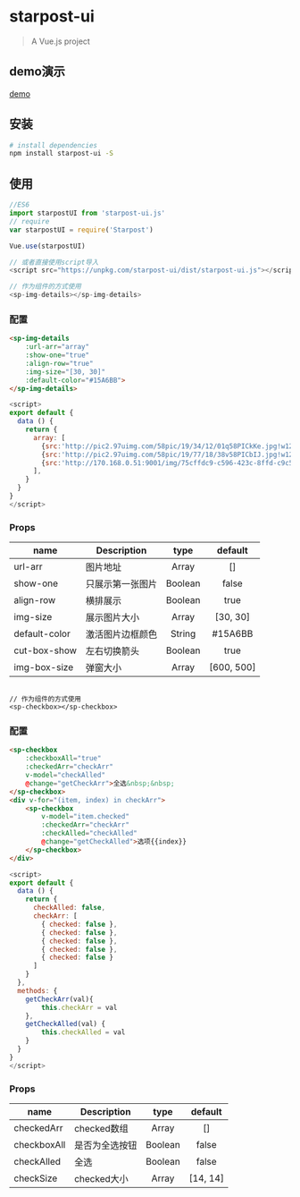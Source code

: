 # starpost-ui

> A Vue.js project


## demo演示

[demo](https://blryli.github.io/starpost-ui/)

## 安装

``` Bash
# install dependencies
npm install starpost-ui -S
```

## 使用

```js
//ES6
import starpostUI from 'starpost-ui.js'
// require
var starpostUI = require('Starpost')

Vue.use(starpostUI)

// 或者直接使用script导入
<script src="https://unpkg.com/starpost-ui/dist/starpost-ui.js"></script>

// 作为组件的方式使用
<sp-img-details></sp-img-details>
```

### 配置

```html
<sp-img-details
	:url-arr="array"
	:show-one="true"
	:align-row="true"
	:img-size="[30, 30]"
	:default-color="#15A6BB">
</sp-img-details>
```

```js
<script>
export default {
  data () {
    return {
      array: [ 
        {src:'http://pic2.97uimg.com/58pic/19/34/12/01q58PICkKe.jpg!w1200', text: 1111111},
        {src:'http://pic2.97uimg.com/58pic/19/77/18/38v58PICbIJ.jpg!w1200', text: 2222222},
        {src:'http://170.168.0.51:9001/img/75cffdc9-c596-423c-8ffd-c9c596b23c7c', text: 3333333}
      ],
    }
  }
}
</script>
```

### Props

|    name    |    Description   |   type   |default|
| -----------------  | ---------------- | :--------: | :----------: |
| url-arr       | 图片地址 |Array| []
| show-one        | 只展示第一张图片 |Boolean | false
| align-row        | 横排展示 |Boolean | true
| img-size        | 展示图片大小 |Array | [30, 30]
| default-color        | 激活图片边框颜色 |String | #15A6BB
| cut-box-show        | 左右切换箭头 |Boolean | true
| img-box-size        | 弹窗大小 |Array | [600, 500]

```

// 作为组件的方式使用
<sp-checkbox></sp-checkbox>
```

### 配置

```html
<sp-checkbox
	:checkboxAll="true"
	:checkedArr="checkArr"
	v-model="checkAlled"
	@change="getCheckArr">全选&nbsp;&nbsp;
</sp-checkbox>
<div v-for="(item, index) in checkArr">
    <sp-checkbox
	  	v-model="item.checked"
	  	:checkedArr="checkArr"
	  	:checkAlled="checkAlled"
	  	@change="getCheckAlled">选项{{index}}
    </sp-checkbox>
</div>
```

```js
<script>
export default {
  data () {
    return {
      checkAlled: false,
      checkArr: [
        { checked: false },
        { checked: false },
        { checked: false },
        { checked: false },
        { checked: false }
      ]
    }
  },
  methods: {
    getCheckArr(val){
        this.checkArr = val
    },
    getCheckAlled(val) {
        this.checkAlled = val
    }
  }
}
</script>
```

### Props

|    name    |    Description   |   type   |default|
| -----------------  | ---------------- | :--------: | :----------: |
| checkedArr       | checked数组 |Array| []
| checkboxAll        | 是否为全选按钮 |Boolean | false
| checkAlled        | 全选 |Boolean | false
| checkSize        | checked大小 |Array | [14, 14]
